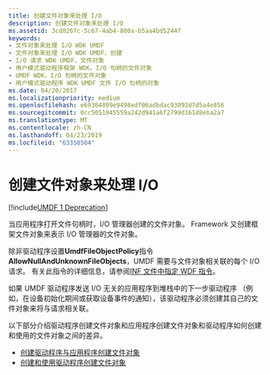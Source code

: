 ```yaml
---
title: 创建文件对象来处理 I/O
description: 创建文件对象来处理 I/O
ms.assetid: 3cd826fc-5c67-4ab4-800a-b5aa4bd5244f
keywords:
- 文件对象来处理 I/O WDK UMDF
- 文件对象来处理 I/O WDK UMDF，创建
- I/O 请求 WDK UMDF，文件对象
- 用户模式驱动程序框架 WDK，I/O 句柄的文件对象
- UMDF WDK，I/O 句柄的文件对象
- 用户模式驱动程序 WDK UMDF 文件 I/O 句柄的对象
ms.date: 04/20/2017
ms.localizationpriority: medium
ms.openlocfilehash: e69304899e9498edf06adbdac93092d7d5a4e856
ms.sourcegitcommit: 0cc5051945559a242d941a6f2799d161d8eba2a7
ms.translationtype: MT
ms.contentlocale: zh-CN
ms.lasthandoff: 04/23/2019
ms.locfileid: "63358504"
---
```

# <a name="creating-a-file-object-to-handle-io"></a>创建文件对象来处理 I/O

[!include[UMDF 1 Deprecation](../umdf-1-deprecation.md)]

当应用程序打开文件句柄时，I/O 管理器创建的文件对象。 Framework 又创建框架文件对象来表示 I/O 管理器的文件对象。

除非驱动程序设置**UmdfFileObjectPolicy**指令**AllowNullAndUnknownFileObjects**，UMDF 需要与文件对象相关联的每个 I/O 请求。 有关此指令的详细信息，请参阅[INF 文件中指定 WDF 指令](specifying-wdf-directives-in-inf-files.md)。

如果 UMDF 驱动程序发送 I/O 无关的应用程序到堆栈中的下一步驱动程序 （例如，在设备初始化期间或获取设备事件的通知），该驱动程序必须创建其自己的文件对象来将与请求相关联。

以下部分介绍驱动程序创建文件对象和应用程序创建文件对象和驱动程序如何创建和使用的文件对象之间的差异。

-   [创建驱动程序与应用程序创建文件对象](driver-created-versus-application-created-file-objects.md)
-   [创建和使用驱动程序创建文件对象](creating-and-using-driver-created-file-objects.md)

 

 





